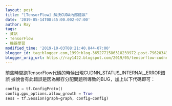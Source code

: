 ```yaml
---
layout: post
title: "[TensorFlow] 解決CUDA內部錯誤"
date: '2019-05-14T08:45:00.002-07:00'
author: Ray
tags:
- 資訊
- TensorFlow
- 機器學習
modified_time: '2019-10-03T08:21:40.844-07:00'
blogger_id: tag:blogger.com,1999:blog-3652771586318239972.post-7962034384516717223
blogger_orig_url: https://ray1422.blogspot.com/2019/05/tensorflow-cudnnstatusinternalerror.html
---
```


前些時間跑TensorFlow代碼的時候出現CUDNN_STATUS_INTERNAL_ERROR錯誤
據說會有此錯誤是因為顯存分配問題所導致的BUG，加上以下代碼即可：

```python
config = tf.ConfigProto()
config.gpu_options.allow_growth = True
sess = tf.Session(graph=graph, config=config)
```
